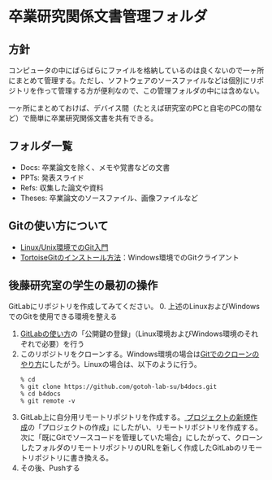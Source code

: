 # 卒業研究関係文書管理フォルダ

## 方針

コンピュータの中にばらばらにファイルを格納しているのは良くないので一ヶ所にまとめて管理する。ただし、ソフトウェアのソースファイルなどは個別にリポジトリを作って管理する方が便利なので、この管理フォルダの中には含めない。

一ヶ所にまとめておけば、デバイス間（たとえば研究室のPCと自宅のPCの間など）で簡単に卒業研究関係文書を共有できる。

## フォルダ一覧
- Docs: 卒業論文を除く、メモや覚書などの文書
- PPTs: 発表スライド
- Refs: 収集した論文や資料
- Theses: 卒業論文のソースファイル、画像ファイルなど

## Gitの使い方について

- [Linux/Unix環境でのGit入門](http://www.aise.ics.saitama-u.ac.jp/~gotoh/IntroGitOnLinux.html)
- [TortoiseGitのインストール方法](http://www.aise.ics.saitama-u.ac.jp/~gotoh/HowToInstallTortoiseGit.html)：Windows環境でのGitクライアント

## 後藤研究室の学生の最初の操作

GitLabにリポジトリを作成してみてください。
0. 上述のLinuxおよびWindowsでのGitを使用できる環境を整える
1. [GitLabの使い方](http://www.aise.ics.saitama-u.ac.jp/~gotoh/HowToUseGitLab.html)の「公開鍵の登録」（Linux環境およびWindows環境のそれぞれで必要）を行う
2. このリポジトリをクローンする。Windows環境の場合は[Gitでのクローンのやり方](http://www.aise.ics.saitama-u.ac.jp/~gotoh/HowToCloneOnGit.html)にしたがう。Linuxの場合は、以下のように行う。
   ```
   % cd
   % git clone https://github.com/gotoh-lab-su/b4docs.git
   % cd b4docs
   % git remote -v
   ```
3. GitLab上に自分用リモートリポジトリを作成する。[
プロジェクトの新規作成](http://www.aise.ics.saitama-u.ac.jp/~gotoh/CreateNewProjectOnGitLab.html)の「プロジェクトの作成」にしたがい、リモートリポジトリを作成する。次に「既にGitでソースコードを管理していた場合」にしたがって、クローンしたフォルダのリモートリポジトリのURLを新しく作成したGitLabのリモートリポジトリに書き換える。
4. その後、Pushする

